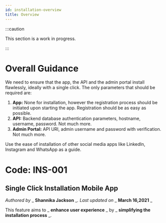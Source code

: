 ```yaml
---
id: installation-overview
title: Overview
---
```

:::caution

This section is a work in progress.

:::

# Overall Guidance

We need to ensure that the app, the API and the admin portal install flawlessly, ideally with a single click. The only parameters that should be required are:

1. **App:** None for installation, however the registration process should be initiated upon starting the app. Registration should be as easy as possible.
2. **API:** Backend database authentication parameters, hostname, username, password. Not much more.
3. **Admin Portal:** API URI, admin username and password with verification. Not much more.

Use the ease of installation of other social media apps like LinkedIn, Instagram and WhatsApp as a guide.

# Code: INS-001
## Single Click Installation Mobile App

_Authored by_ _ **Shannika Jackson** __. Last updated on_ _ **March 16,2021** _

This feature aims to _ **enhance user experience** _ by _ **simplifying the installation process** _.
